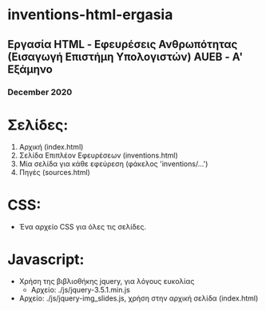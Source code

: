 # inventions-html-ergasia #
## Εργασία HTML - Εφευρέσεις Ανθρωπότητας (Εισαγωγή Επιστήμη Υπολογιστών) AUEB - Α' Εξάμηνο ##
### December 2020 ###
# Σελίδες: #
1. Αρχική (index.html)
2. Σελίδα Επιπλέον Εφευρέσεων (inventions.html)
3. Μία σελίδα για κάθε εφεύρεση (φάκελος 'inventions/...')
4. Πηγές (sources.html)
# CSS: #
- Ένα αρχείο CSS για όλες τις σελίδες.
# Javascript: #
- Χρήση της βιβλιοθήκης jquery, για λόγους ευκολίας
	- Αρχείο: ./js/jquery-3.5.1.min.js
- Αρχείο: ./js/jquery-img_slides.js, χρήση στην αρχική σελίδα (index.html)
